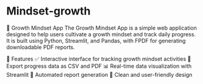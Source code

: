 # Mindset-growth

🌱 Growth Mindset App
The Growth Mindset App is a simple web application designed to help users cultivate a growth mindset and track daily progress. It is built using Python, Streamlit, and Pandas, with FPDF for generating downloadable PDF reports.

🚀 Features
✅ Interactive interface for tracking growth mindset activities
📝 Export progress data as CSV and PDF
📊 Real-time data visualization with Streamlit
📂 Automated report generation
🎨 Clean and user-friendly design
